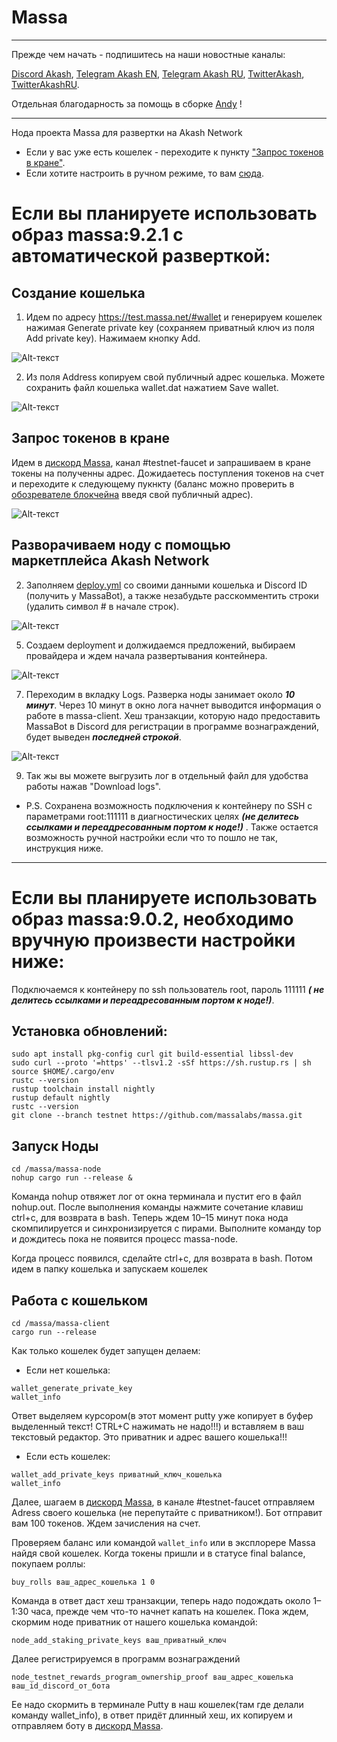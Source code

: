 # Massa
___
Прежде чем начать - подпишитесь на наши новостные каналы:

[Discord Akash](https://discord.gg/3SNdg3BS), [Telegram Akash EN](https://t.me/AkashNW), [Telegram Akash RU](https://t.me/akash_ru), [TwitterAkash](https://twitter.com/akashnet_), [TwitterAkashRU](https://twitter.com/akash_ru).

Отдельная благодарность за помощь в сборке [Andy](https://twitter.com/andy31259) !
___
Нода проекта Massa для развертки на Akash Network

* Если у вас уже есть кошелек - переходите к пункту ["Запрос токенов в кране"](https://github.com/Dimokus88/Massa/edit/main/README.md#%D0%B7%D0%B0%D0%BF%D1%80%D0%BE%D1%81-%D1%82%D0%BE%D0%BA%D0%B5%D0%BD%D0%BE%D0%B2-%D0%B2-%D0%BA%D1%80%D0%B0%D0%BD%D0%B5).
* Если хотите настроить в ручном режиме, то вам [сюда](https://github.com/Dimokus88/Massa/edit/main/README.md#%D0%B5%D1%81%D0%BB%D0%B8-%D0%B2%D1%8B-%D0%BF%D0%BB%D0%B0%D0%BD%D0%B8%D1%80%D1%83%D0%B5%D1%82%D0%B5-%D0%B8%D1%81%D0%BF%D0%BE%D0%BB%D1%8C%D0%B7%D0%BE%D0%B2%D0%B0%D1%82%D1%8C-%D0%BE%D0%B1%D1%80%D0%B0%D0%B7-massa902-%D0%BD%D0%B5%D0%BE%D0%B1%D1%85%D0%BE%D0%B4%D0%B8%D0%BC%D0%BE-%D0%B2%D1%80%D1%83%D1%87%D0%BD%D1%83%D1%8E-%D0%BF%D1%80%D0%BE%D0%B8%D0%B7%D0%B2%D0%B5%D1%81%D1%82%D0%B8-%D0%BD%D0%B0%D1%81%D1%82%D1%80%D0%BE%D0%B9%D0%BA%D0%B8-%D0%BD%D0%B8%D0%B6%D0%B5).

# Если вы планируете использовать образ massa:9.2.1 с автоматической разверткой:

## Создание кошелька
1. Идем по адресу https://test.massa.net/#wallet и генерируем кошелек нажимая Generate private key (сохраняем приватный ключ из поля Add private key). Нажимаем кнопку Add.
 
![Alt-текст](https://user-images.githubusercontent.com/23629420/163007524-299d05f6-cbdb-4305-86ba-9d6a23f189ca.png)

2. Из поля Address копируем свой публичный адрес кошелька. Можете сохранить файл кошелька wallet.dat нажатием Save wallet.

![Alt-текст](https://user-images.githubusercontent.com/23629420/163008630-cd244a72-ddf4-48be-8fcd-8270b2032092.png)

## Запрос токенов в кране

Идем в  [дискорд Massa](https://discord.gg/W5X3frEE), канал #testnet-faucet  и запрашиваем в кране токены на полученны адрес. Дожидаетесь поступления токенов на счет и переходите к следующему пукнкту (баланс можно проверить в [обозревателе блокчейна](https://test.massa.net/#explorer) введя свой публичный адрес).

![Alt-текст](https://user-images.githubusercontent.com/23629420/163015694-1f320c6e-1be5-47af-88ab-203f8d97c228.png)

## Разворачиваем ноду с помощью маркетплейса Akash Network
2. Заполняем [deploy.yml](https://github.com/Dimokus88/Massa/blob/main/deploy.yml) со своими данными кошелька и Discord ID (получить у MassaBot), а также незабудьте расскомментить строки (удалить символ # в начале строк).

![Alt-текст](https://user-images.githubusercontent.com/23629420/163009566-323f2526-c745-4648-9670-749e14d5387b.png)

5. Создаем deployment и должидаемся предложений, выбираем провайдера и ждем начала развертывания контейнера.

![Alt-текст](https://user-images.githubusercontent.com/23629420/163015058-d2d07eff-2eb5-4cad-9e17-526ca4219f1c.png)

7. Переходим в вкладку Logs. Разверка ноды занимает около ***10 минут***. Через 10 минут в окно лога начнет выводится информация о работе в massa-client. Хеш транзакции, которую надо предоставить MassaBot в Discord для регистрации в программе вознаграждений, будет выведен ***последней строкой***.

![Alt-текст](https://user-images.githubusercontent.com/23629420/163021720-7b7a7779-eb68-440a-93a0-6effa37f29d8.png)

9. Так жы вы можете выгрузить лог в отдельный файл для удобства работы нажав "Download logs".


* P.S. Cохранена возможность подключения к контейнеру по SSH с параметрами root:111111 в диагностических целях ***(не делитесь ссылками и переадресованным портом к ноде!)*** . Также остается возможность ручной настройки если что то пошло не так, инструкция ниже.

___
# Если вы планируете использовать образ massa:9.0.2, необходимо вручную произвести настройки ниже:
Подключаемся к контейнеру по ssh
пользователь root, пароль 111111 ***( не делитесь ссылками и переадресованным портом к ноде!)***.

## Установка обновлений:

```
sudo apt install pkg-config curl git build-essential libssl-dev
sudo curl --proto '=https' --tlsv1.2 -sSf https://sh.rustup.rs | sh
source $HOME/.cargo/env
rustc --version
rustup toolchain install nightly
rustup default nightly
rustc --version
git clone --branch testnet https://github.com/massalabs/massa.git
```
## Запуск Ноды

```
cd /massa/massa-node
nohup cargo run --release &
```
Команда nohup отвяжет лог от окна терминала и пустит его в файл nohup.out. 
После выполнения команды нажмите сочетание клавиш ctrl+c, для возврата в bash. 
Теперь ждем 10–15 минут пока нода скомпилируется и синхронизируется с пирами. 
Выполните команду top и дождитесь пока не появится процесс massa-node.

Когда процесс появился, сделайте ctrl+c, для возврата в bash.
Потом идем в папку кошелька и запускаем кошелек

## Работа с кошельком
```
cd /massa/massa-client
cargo run --release
```
Как только кошелек будет запущен делаем:
* Если нет кошелька:
```
wallet_generate_private_key
wallet_info
```
Ответ выделяем курсором(в этот момент putty уже копирует в буфер выделенный текст! CTRL+C нажимать не надо!!!) и вставляем в ваш текстовый редактор. 
Это приватник и адрес вашего кошелька!!!

* Если есть кошелек:
```
wallet_add_private_keys приватный_ключ_кошелька
wallet_info
```
Далее, шагаем в [дискорд Massa](https://discord.gg/W5X3frEE), в канале #testnet-faucet отправляем Adress своего кошелька (не перепутайте с приватником!).
Бот отправит вам 100 токенов. Ждем зачисления на счет. 

Проверяем баланс или командой ```wallet_info``` или в эксплорере Massa найдя свой кошелек. Когда токены пришли и в статусе final balance, покупаем роллы:
```
buy_rolls ваш_адрес_кошелька 1 0
```
Команда в ответ даст хеш транзакции, теперь надо подождать около 1–1:30 часа, прежде чем что-то начнет капать на кошелек. Пока ждем, скормим ноде приватник от нашего кошелька командой:
```
node_add_staking_private_keys ваш_приватный_ключ
```
Далее регистрируемся в программ вознаграждений
```
node_testnet_rewards_program_ownership_proof ваш_адрес_кошелька ваш_id_discord_от_бота
```
Ее надо скормить в терминале Putty в наш кошелек(там где делали команду wallet_info), в ответ придёт длинный хеш, их копируем и отправляем боту в [дискорд Massa](https://discord.gg/W5X3frEE).
